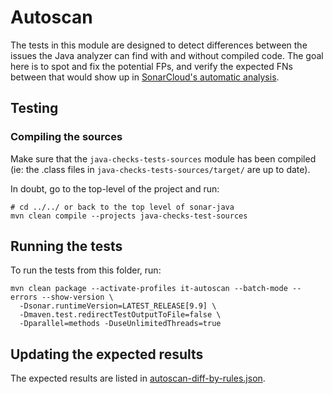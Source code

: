 # Autoscan

The tests in this module are designed to detect differences between the issues the Java analyzer can find with and without compiled code.
The goal here is to spot and fix the potential FPs, and verify the expected FNs between that would show up in [SonarCloud's automatic analysis](https://docs.sonarcloud.io/advanced-setup/automatic-analysis/).

## Testing

### Compiling the sources

Make sure that the `java-checks-tests-sources` module has been compiled (ie: the .class files in `java-checks-tests-sources/target/` are up to date).

In doubt, go to the top-level of the project and run:
```shell
# cd ../../ or back to the top level of sonar-java
mvn clean compile --projects java-checks-test-sources
```

## Running the tests

To run the tests from this folder, run:
```shell
mvn clean package --activate-profiles it-autoscan --batch-mode --errors --show-version \
  -Dsonar.runtimeVersion=LATEST_RELEASE[9.9] \
  -Dmaven.test.redirectTestOutputToFile=false \
  -Dparallel=methods -DuseUnlimitedThreads=true
```


## Updating the expected results

The expected results are listed in [autoscan-diff-by-rules.json](src%2Ftest%2Fresources%2Fautoscan%2Fautoscan-diff-by-rules.json). 
